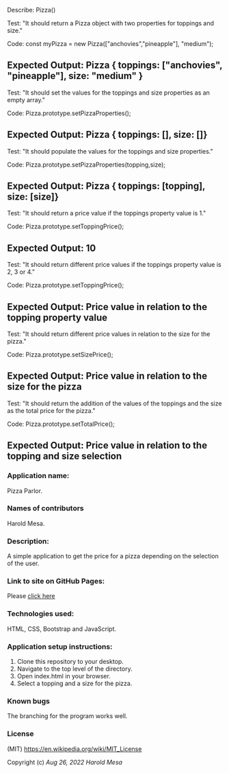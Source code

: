 Describe: Pizza()

Test: "It should return a Pizza object with two properties for toppings and size."

Code: const myPizza = new Pizza(["anchovies","pineapple"], "medium");

Expected Output: Pizza { toppings: ["anchovies", "pineapple"], size: "medium" }
-------------------------

Test: "It should set the values for the toppings and size properties as an empty array."

Code: Pizza.prototype.setPizzaProperties();

Expected Output: Pizza { toppings: [], size: []}
-------------------------

Test: "It should populate the values for the toppings and size properties."

Code: Pizza.prototype.setPizzaProperties(topping,size);

Expected Output: Pizza { toppings: [topping], size: [size]}
-------------------------

Test: "It should return a price value if the toppings property value is 1."

Code: Pizza.prototype.setToppingPrice();

Expected Output: 10
-------------------------

Test: "It should return different price values if the toppings property value is 2, 3 or 4."

Code: Pizza.prototype.setToppingPrice();

Expected Output: Price value in relation to the topping property value
-------------------------

Test: "It should return different price values in relation to the size for the pizza."

Code: Pizza.prototype.setSizePrice();

Expected Output: Price value in relation to the size for the pizza
-------------------------

Test: "It should return the addition of the values of the toppings and the size as the total price for the pizza."

Code: Pizza.prototype.setTotalPrice();

Expected Output: Price value in relation to the topping and size selection
-------------------------

### Application name:
Pizza Parlor.

### Names of contributors
Harold Mesa. 

### Description:
A simple application to get the price for a pizza depending on the selection of the user.

### Link to site on GitHub Pages:
Please [click here](https://curiousmockingbird.github.io/pizzaParlor/)

### Technologies used:
HTML, CSS, Bootstrap and JavaScript.

### Application setup instructions:
1. Clone this repository to your desktop.
2. Navigate to the top level of the directory.
3. Open index.html in your browser.
4. Select a topping and a size for the pizza.
   

### Known bugs
The branching for the program works well.  

### License
(MIT) https://en.wikipedia.org/wiki/MIT_License


Copyright (c) _Aug 26, 2022_ _Harold Mesa_